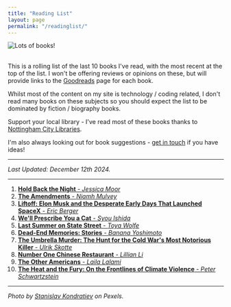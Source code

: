 ```yaml
---
title: "Reading List"
layout: page
permalink: "/readinglist/"
---
```

<div class="container">
    <div class="row">
        <div class="col-md-12">
            <img src="{{site.baseurl}}/assets/images/readinglistbanner.jpg" class="img-fluid" alt="Lots of books!">
        </div>
    </div>
    <div class="row">
        <div class="col-md-12">
            <br/>
            <p>This is a rolling list of the last 10 books I've read, with the most recent at the top of the list.  I won't be offering reviews or opinions on these, but will provide links to the <a href="https://www.goodreads.com/" target="_blank">Goodreads</a> page for each book.</p>
            <p>Whilst most of the content on my site is technology / coding related, I don't read many books on these subjects so you should expect the list to be dominated by fiction / biography books.</p>
            <p>Support your local library - I've read most of these books thanks to <a href="https://www.nottinghamcitylibraries.co.uk/" target="_blank">Nottingham City Libraries</a>.</p>
            <p>I'm also always looking out for book suggestions - <a href="/contact">get in touch</a> if you have ideas!</p>
            <hr/>
            <p><i>Last Updated: December 12th 2024.</i></p>
            <hr/>
            <ol>
              <li><a href="https://www.goodreads.com/book/show/203516112-hold-back-the-night" target="_blank"><b>Hold Back the Night</b> - <i>Jessica Moor</i></a></li>  
              <li><a href="https://www.goodreads.com/book/show/203579122-the-amendments" target="_blank"><b>The Amendments</b> - <i>Niamh Mulvey</i></a></li>            
              <li><a href="https://www.goodreads.com/book/show/53402132-liftoff" target="_blank"><b>Liftoff: Elon Musk and the Desperate Early Days That Launched SpaceX</b> - <i>Eric Berger</i></a></li>    
              <li><a href="https://www.goodreads.com/book/show/209891170-we-ll-prescribe-you-a-cat" target="_blank"><b>We'll Prescribe You a Cat</b> - <i>Syou Ishida</i></a></li>  
              <li><a href="https://www.goodreads.com/book/show/58884738-last-summer-on-state-street" target="_blank"><b>Last Summer on State Street</b> - <i>Toya Wolfe</i></a></li>  
              <li><a href="https://www.goodreads.com/book/show/59892213-dead-end-memories" target="_blank"><b>Dead-End Memories: Stories</b> - <i>Banana Yoshimoto</i></a></li> 
              <li><a href="https://www.goodreads.com/book/show/200209486-the-umbrella-murder" target="_blank"><b>The Umbrella Murder: The Hunt for the Cold War's Most Notorious Killer</b> - <i>Ulrik Skotte</i></a></li> 
              <li><a href="https://www.goodreads.com/book/show/35020361-number-one-chinese-restaurant" target="_blank"><b>Number One Chinese Restaurant</b> - <i>Lillian Li</i></a></li>  
              <li><a href="https://www.goodreads.com/book/show/40988961-the-other-americans" target="_blank"><b>The Other Americans</b> - <i>Laila Lalami</i></a></li>  
              <li><a href="https://www.goodreads.com/book/show/211166248-the-heat-and-the-fury" target="_blank"><b>The Heat and the Fury: On the Frontlines of Climate Violence</b> - <i>Peter Schwartzstein</i></a></li>  
            </ol>
            <hr/>
            <p><i>Photo by <a href="https://www.pexels.com/photo/books-on-wooden-shelves-inside-library-2908984/" target="_blank">Stanislav Kondratiev</a> on Pexels.</i></p>
         </div>
   </div>
</div>
